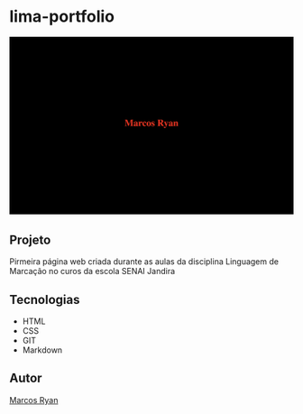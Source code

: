 # lima-portfolio

![](./preview.png)

## Projeto

Pirmeira página web criada durante as aulas da disciplina Linguagem de Marcação no curos da escola SENAI Jandira

## Tecnologias
* HTML
* CSS
* GIT
* Markdown

## Autor
[Marcos Ryan](www.linkedin.com/in/marcos-ryan-a59ba52b6)